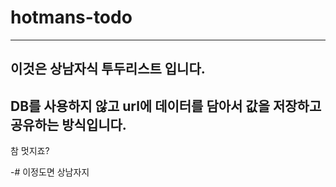 # hotmans-todo

<hr/>

## 이것은 상남자식 투두리스트 입니다.

## DB를 사용하지 않고 url에 데이터를 담아서 값을 저장하고 공유하는 방식입니다.

참 멋지죠?

-# 이정도면 상남자지
